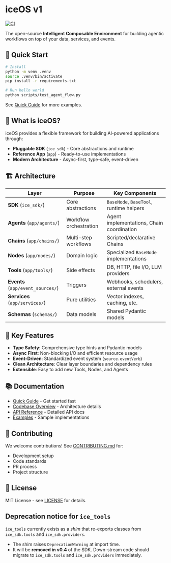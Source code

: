 # iceOS v1
[![CI](https://github.com/stef-writes/iceOSv1-A-/actions/workflows/ci.yml/badge.svg)](https://github.com/stef-writes/iceOSv1-A-/actions/workflows/ci.yml)

The open-source **Intelligent Composable Environment** for building agentic workflows on top of your data, services, and events.

## 🚀 Quick Start

```bash
# Install
python -m venv .venv
source .venv/bin/activate
pip install -r requirements.txt

# Run hello world
python scripts/test_agent_flow.py
```

See [Quick Guide](docs/QUICK_GUIDE.md) for more examples.

## 🎯 What is iceOS?

iceOS provides a flexible framework for building AI-powered applications through:

- **Pluggable SDK** (`ice_sdk`) - Core abstractions and runtime
- **Reference App** (`app`) - Ready-to-use implementations
- **Modern Architecture** - Async-first, type-safe, event-driven

## 🏗️ Architecture

| Layer | Purpose | Key Components |
|-------|---------|----------------|
| **SDK** (`ice_sdk/`) | Core abstractions | `BaseNode`, `BaseTool`, runtime helpers |
| **Agents** (`app/agents/`) | Workflow orchestration | Agent implementations, Chain coordination |
| **Chains** (`app/chains/`) | Multi-step workflows | Scripted/declarative Chains |
| **Nodes** (`app/nodes/`) | Domain logic | Specialized `BaseNode` implementations |
| **Tools** (`app/tools/`) | Side effects | DB, HTTP, file I/O, LLM providers |
| **Events** (`app/event_sources/`) | Triggers | Webhooks, schedulers, external events |
| **Services** (`app/services/`) | Pure utilities | Vector indexes, caching, etc. |
| **Schemas** (`schemas/`) | Data models | Shared Pydantic models |

## 🔧 Key Features

- **Type Safety**: Comprehensive type hints and Pydantic models
- **Async First**: Non-blocking I/O and efficient resource usage
- **Event-Driven**: Standardized event system (`source.eventVerb`)
- **Clean Architecture**: Clear layer boundaries and dependency rules
- **Extensible**: Easy to add new Tools, Nodes, and Agents

## 📚 Documentation

- [Quick Guide](docs/QUICK_GUIDE.md) - Get started fast
- [Codebase Overview](docs/codebase_overview.md) - Architecture details
- [API Reference](docs/api/) - Detailed API docs
- [Examples](examples/) - Sample implementations

## 🤝 Contributing

We welcome contributions! See [CONTRIBUTING.md](CONTRIBUTING.md) for:
- Development setup
- Code standards
- PR process
- Project structure

## 📄 License

MIT License - see [LICENSE](LICENSE) for details.

## Deprecation notice for `ice_tools`

`ice_tools` currently exists as a *shim* that re-exports classes from
`ice_sdk.tools` and `ice_sdk.providers`.

* The shim raises `DeprecationWarning` at import time.
* It will be **removed in v0.4** of the SDK.  Down-stream code should migrate
  to `ice_sdk.tools` and `ice_sdk.providers` immediately.
